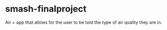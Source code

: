 # smash-finalproject
Air + app that allows for the user to be told the type of air quality they are in.
